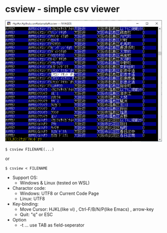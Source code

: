 csview - simple csv viewer
==========================

<img src="./csview.png" />

```
$ csview FILENAME(...)
```

or

```
$ csview < FILENAME
```

* Support OS:
    * Windows & Linux (tested on WSL)
* Charactor code:
    * Windows: UTF8 or Current Code Page
    * Linux: UTF8
* Key-binding:
    * Move Cursor: HJKL(like vi) , Ctrl-F/B/N/P(like Emacs) , arrow-key
    * Quit: "q" or ESC
* Option
    * -t ... use TAB as field-seperator
